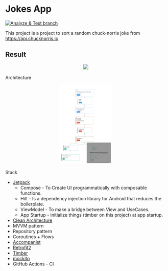# Jokes App
[![Analyze & Test branch](https://github.com/rcorbellini/JokesApp/actions/workflows/analyze_branch.yml/badge.svg)](https://github.com/rcorbellini/JokesApp/actions/workflows/analyze_branch.yml)

  This project is a project to sort a random chuck-norris joke from  https://api.chucknorris.io

## Result
<p  align="center">
<img src="joke_app.gif" width="33%"/>
</p
  
## Architecture
<p  align="center">  
<img src="architecture.jpg" width="33%"/>
</p
  
## Stack
- [Jetpack](https://developer.android.com/jetpack)
    - Compose - To Create UI programmatically with composable functions.
    - Hilt - Is a dependency injection library for Android that reduces the boilerplate. 
    - ViewModel - To make a bridge between View and UseCases.
    - App Startup - initialize things (timber on this project) at app startup.
- [Clean Architecture](https://blog.cleancoder.com/uncle-bob/2012/08/13/the-clean-architecture.html)
- MVVM pattern
- Repository pattern
- Coroutines + Flows
- [Accompanist](https://google.github.io/accompanist)
- [Retrofit2](https://github.com/square/retrofit)
- [Timber](https://github.com/JakeWharton/timber)
- [mockito](https://github.com/mockito/mockito)
- GitHub Actions - CI
